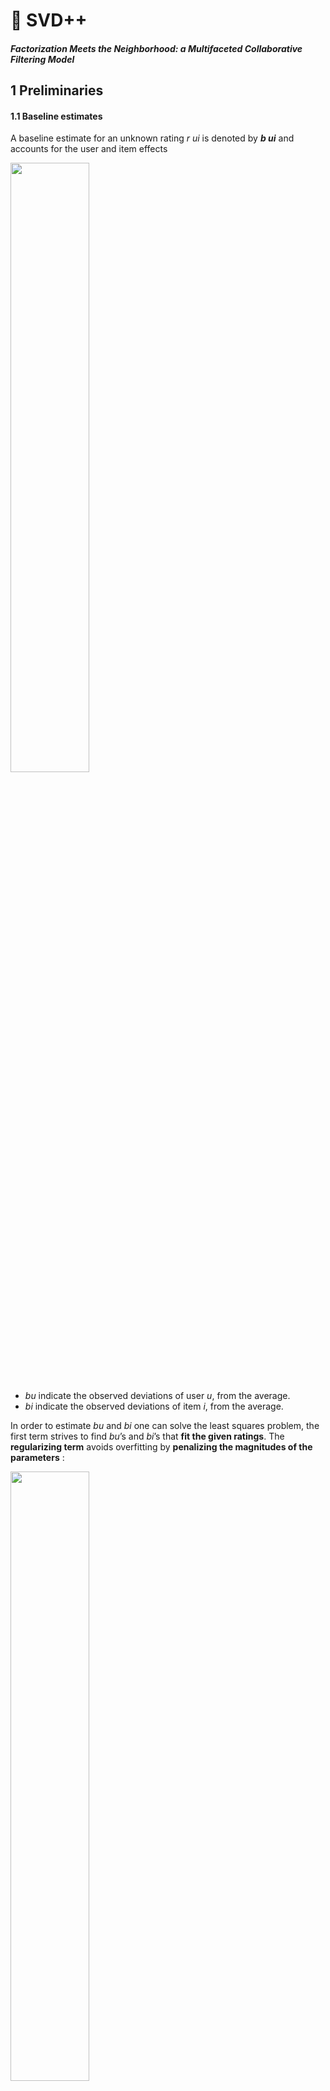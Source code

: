 # 🚗 **SVD++**

##### Factorization Meets the Neighborhood: a Multifaceted Collaborative Filtering Model

## 1 **Preliminaries**
#### 1.1 Baseline estimates

A baseline estimate for an unknown rating *r ui* is denoted by ***b ui*** and accounts for the user and item effects

<img src="https://img.imgdb.cn/item/604874915aedab222c3bd690.png" width="50%" height="50%" />

- *bu* indicate the observed deviations of user *u*, from the average.
-  *bi* indicate the observed deviations of item *i*, from the average.

 In order to estimate *bu* and *bi* one can solve the least squares problem,  the first term strives to find *bu*’s and *bi*’s that **fit the given ratings**. The **regularizing term** avoids overfitting by **penalizing the magnitudes of the parameters** :

<img src="https://img.imgdb.cn/item/604874b95aedab222c3becbd.png" width="50%" height="50%" />

🟩 In order to establish recommendations, CF systems need to compare fundamentally different objects: items against users. There are two primary approaches to facilitate such a comparison, which constitute the two main disciplines of CF: *the neighborhood approach* and *latent factor models*.

#### 1.2 Neighborhood models

- these methods transform users to the item space by viewing them as baskets of rated items. 
- Neighborhood models are most effective at detecting very localized relationships. They rely on a few signifificant neighborhood relations, often **ignoring the vast majority of ratings by a user**.

Central to most item-oriented approaches is a similarity measure between items. Frequently, it is based on the **Pearson correlation coeffificient, *ρij*** ❓💬, which measures the tendency of users to rate items *i* and *j* similarly. An appropriate similarity measure, denoted by ***sij*** , would be a shrunk correlation coefficient:

<img src="https://img.imgdb.cn/item/60487d345aedab222c411bfe.png" width="50%" height="50%" />

- *nij* denotes the number of users that rated both *i* and *j*. 
- A typical value for *λ*2 is 100.

**Our goal is to predict *rui* **– the unobserved rating by user *u* for item *i*. Using the similarity measure, we identify the *k* items rated by *u*, which are most similar to *i*. **This set of *k* neighbors is denoted by S*k*(*i*; *u*)**. The predicted value of *rui* is taken as a **weighted average** of the ratings **of neighboring items**, while adjusting for user and item effects through the baseline estimates:

<img src="https://img.imgdb.cn/item/60487d685aedab222c4136f2.png" width="50%" height="50%" />

- these methods are not justified by a formal model.

- also questioned the suitability of a similarity measure that isolates the relations between two items, without analyzing the interactions within the full set of neighbors. 
- the fact that interpolation weights in (3) sum to one forces the method to fully rely on the neighbors even in cases where neighborhood information is absent 

a more accurate neighborhood model, which overcomes these difficulties, need to compute the ***interpolation weights*** θu*ij* (estimating all inner products between item ratings):

<img src="https://img.imgdb.cn/item/60487dc75aedab222c417187.png" width="50%" height="50%" />

#### Latent factor models
- explain ratings by characterizing both products and users on factors automatically inferred from user feedback.

- Latent factor models are generally effective at estimating overall structure that relates simultaneously to most or all items. However, these models are **poor at detecting strong associations among a small set of closely related items**, precisely where neighborhood models do best.

-  typical model 

  - The prediction is done by taking an inner product, i.e.<img src="https://img.imgdb.cn/item/604989075aedab222cca8717.png" width="30%" height="30%" />
    - each user *u* with a user factors vector ***p****u* *∈* R*f* 
    - each item *i* with an item-factors vector ***q****i* *∈* R*f* 
  - model directly only the observed ratings❓💬, while avoiding overfitting through an adequate regularized model<img src="https://img.imgdb.cn/item/604989555aedab222ccabc92.png" width="80%" height="80%" />

-  NSVD model

  - avoids explicitly parameterizing each user, but rather models users based on the items that they rated. This way, each item *i* is associated with two factor vectors ***q****i* and ***x****i*. The representation of a user *u* is through the sum:<img src="https://img.imgdb.cn/item/6049ddef5aedab222cf99881.png" width="40%" height="40%" />

  -  so ***r****ui* is predicted as 

    <img src="https://img.imgdb.cn/item/6049e9855aedab222c01926f.png" width="50%" height="50%" />

    - R(*u*) is the set of items rated by user *u*.


- explain ratings by characterizing both products and users on factors automatically inferred from user feedback.

- Latent factor models are generally effective at estimating overall structure that relates simultaneously to most or all items. However, these models are **poor at detecting strong associations among a small set of closely related items**, precisely where neighborhood models do best.

-  typical model 

  - The prediction is done by taking an inner product, i.e.<img src="https://img.imgdb.cn/item/604989075aedab222cca8717.png" width="30%" height="30%" />
    - each user *u* with a user factors vector ***p****u* *∈* R*f* 
    - each item *i* with an item-factors vector ***q****i* *∈* R*f* 
  - model directly only the observed ratings❓💬, while avoiding overfitting through an adequate regularized model<img src="https://img.imgdb.cn/item/604989555aedab222ccabc92.png" width="80%" height="80%" />

-  NSVD model

  - avoids explicitly parameterizing each user, but rather models users based on the items that they rated. This way, each item *i* is associated with two factor vectors ***q****i* and ***x****i*. The representation of a user *u* is through the sum:<img src="https://img.imgdb.cn/item/6049ddef5aedab222cf99881.png" width="40%" height="40%" />

  -  so ***r****ui* is predicted as 

   <img src="https://img.imgdb.cn/item/6049e9855aedab222c01926f.png" width="50%" height="50%" />
  - R(*u*) is the set of items rated by user *u*.

